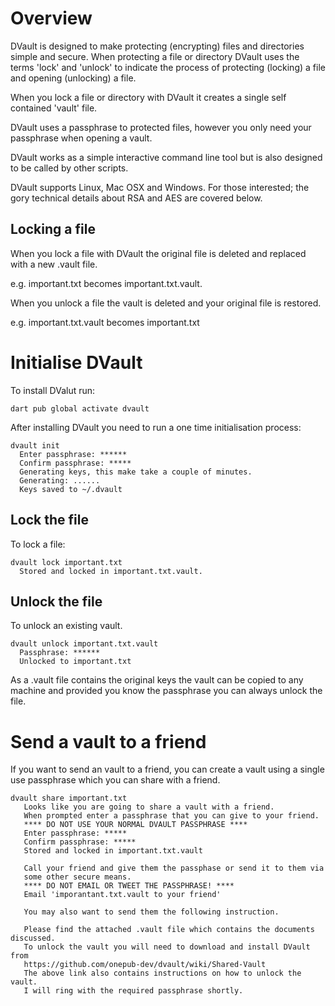 # Overview

DVault is designed to make protecting (encrypting) files and directories simple and secure.
When protecting a file or directory DVault uses the terms 'lock' and 'unlock' to indicate the process of protecting (locking) a file and opening (unlocking) a file.

When you lock a file or directory with DVault it creates a single self contained 'vault' file.

DVault uses a passphrase to protected files, however you only need your passphrase when opening a vault.

DVault works as a simple interactive command line tool but is also designed to be called by other scripts.

DVault supports Linux, Mac OSX and Windows. 
For those interested; the gory technical details about RSA and AES are covered below.


## Locking a file
When you lock a file with DVault the original file is deleted and replaced with a new .vault file.

e.g. important.txt becomes important.txt.vault.

When you unlock a file the vault is deleted and your original file is restored.

e.g. important.txt.vault becomes important.txt

# Initialise DVault
To install DValut run:
```
dart pub global activate dvault
```

After installing DVault you need to run a one time initialisation process:

```
dvault init
  Enter passphrase: ******
  Confirm passphrase: ***** 
  Generating keys, this make take a couple of minutes.
  Generating: ......
  Keys saved to ~/.dvault
```

## Lock the file
To lock a file:
```
dvault lock important.txt
  Stored and locked in important.txt.vault.
```

## Unlock the file
To unlock an existing vault.

```
dvault unlock important.txt.vault
  Passphrase: ****** 
  Unlocked to important.txt
```

As a .vault file contains the original keys the vault can be copied to any machine and provided you know the passphrase you can always unlock the file.

# Send a vault to a friend
If you want to send an vault to a friend, you can create a vault using a single use passphrase which you can share with a friend.

```
dvault share important.txt
   Looks like you are going to share a vault with a friend.
   When prompted enter a passphrase that you can give to your friend.
   **** DO NOT USE YOUR NORMAL DVAULT PASSPHRASE ****
   Enter passphrase: *****
   Confirm passphrase: *****
   Stored and locked in important.txt.vault
   
   Call your friend and give them the passphase or send it to them via
   some other secure means. 
   **** DO NOT EMAIL OR TWEET THE PASSPHRASE! ****
   Email 'imporantant.txt.vault to your friend'
   
   You may also want to send them the following instruction.
   
   Please find the attached .vault file which contains the documents discussed.
   To unlock the vault you will need to download and install DVault from
   https://github.com/onepub-dev/dvault/wiki/Shared-Vault
   The above link also contains instructions on how to unlock the vault.
   I will ring with the required passphrase shortly.

```   